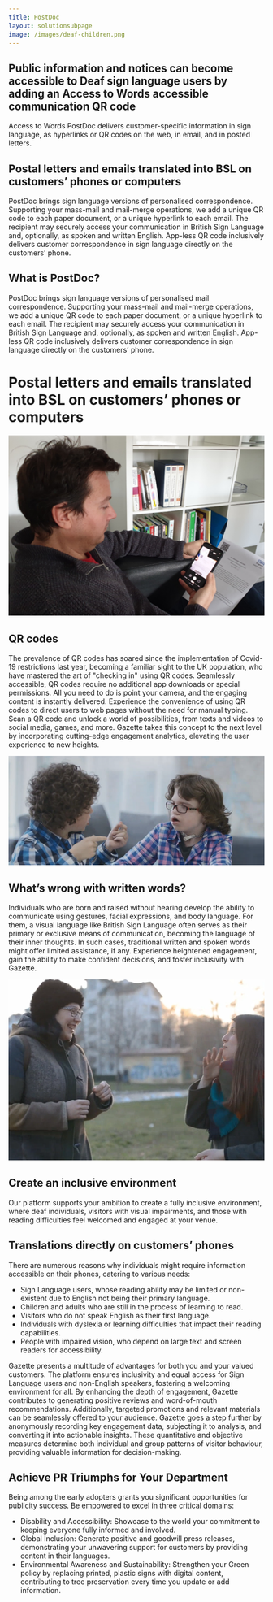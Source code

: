 ```yaml
---
title: PostDoc
layout: solutionsubpage
image: /images/deaf-children.png
---
```


## Public information and notices can become accessible to Deaf sign language users by adding an Access to Words accessible communication QR code

Access to Words PostDoc delivers customer-specific information in sign language, as hyperlinks or QR codes on the web, in email, and in posted letters.

## Postal letters and emails translated into BSL on customers’ phones or computers

PostDoc brings sign language versions of personalised correspondence. Supporting your mass-mail and mail-merge operations, we add a unique QR code to each paper document, or a unique hyperlink to each email. The recipient may securely access your communication in British Sign Language and, optionally, as spoken and written English. App-less QR code inclusively delivers customer correspondence in sign language directly on the customers’ phone.

## What is PostDoc?

PostDoc brings sign language versions of personalised mail correspondence. Supporting your mass-mail and mail-merge operations, we add a unique QR code to each paper document, or a unique hyperlink to each email. The recipient may securely access your communication in British Sign Language and, optionally, as spoken and written English. App-less QR code inclusively delivers customer correspondence in sign language directly on the customers’ phone.

# Postal letters and emails translated into BSL on customers’ phones or computers

![PostDoc - NHS letter with a QR Code](/solutions/images/correspondent-nhs.png)

## QR codes

The prevalence of QR codes has soared since the implementation of Covid-19 restrictions last year, becoming a familiar sight to the UK population, who have mastered the art of "checking in" using QR codes.
Seamlessly accessible, QR codes require no additional app downloads or special permissions. All you need to do is point your camera, and the engaging content is instantly delivered.
Experience the convenience of using QR codes to direct users to web pages without the need for manual typing. Scan a QR code and unlock a world of possibilities, from texts and videos to social media, games, and more.
Gazette takes this concept to the next level by incorporating cutting-edge engagement analytics, elevating the user experience to new heights.

![PostDoc - Two boys in conversaton](/images/deaf-children.png)

## What’s wrong with written words?

Individuals who are born and raised without hearing develop the ability to communicate using gestures, facial expressions, and body language. For them, a visual language like British Sign Language often serves as their primary or exclusive means of communication, becoming the language of their inner thoughts. In such cases, traditional written and spoken words might offer limited assistance, if any.
Experience heightened engagement, gain the ability to make confident decisions, and foster inclusivity with Gazette.

![PostDoc - Young adults using sign language](/images/deaf-young-adults.png)

## Create an inclusive environment

Our platform supports your ambition to create a fully inclusive environment, where deaf individuals, visitors with visual impairments, and those with reading difficulties feel welcomed and engaged at your venue.


## Translations directly on customers’ phones

There are numerous reasons why individuals might require information accessible on their phones, catering to various needs:

* Sign Language users, whose reading ability may be limited or non-existent due to English not being their primary language.
* Children and adults who are still in the process of learning to read.
* Visitors who do not speak English as their first language.
* Individuals with dyslexia or learning difficulties that impact their reading capabilities.
* People with impaired vision, who depend on large text and screen readers for accessibility.

Gazette presents a multitude of advantages for both you and your valued customers.
The platform ensures inclusivity and equal access for Sign Language users and non-English speakers, fostering a welcoming environment for all.
By enhancing the depth of engagement, Gazette contributes to generating positive reviews and word-of-mouth recommendations.
Additionally, targeted promotions and relevant materials can be seamlessly offered to your audience.
Gazette goes a step further by anonymously recording key engagement data, subjecting it to analysis, and converting it into actionable insights. These quantitative and objective measures determine both individual and group patterns of visitor behaviour, providing valuable information for decision-making.

## Achieve PR Triumphs for Your Department

Being among the early adopters grants you significant opportunities for publicity success. Be empowered to excel in three critical domains:

* Disability and Accessibility: Showcase to the world your commitment to keeping everyone fully informed and involved.
* Global Inclusion: Generate positive and goodwill press releases, demonstrating your unwavering support for customers by providing content in their languages.
* Environmental Awareness and Sustainability: Strengthen your Green policy by replacing printed, plastic signs with digital content, contributing to tree preservation every time you update or add information.

